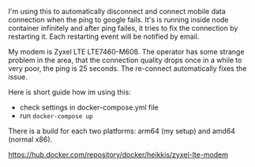 I'm using this to automatically disconnect and connect mobile data connection when the ping to google fails. It's is running inside node container infinitely and after ping failes, it tries to fix the connection by restarting it. Each restarting event will be notified by email.

My modem is Zyxel LTE LTE7460-M608. The operator has some strange problem in the area, that the connection quality drops once in a while to very poor, the ping is 25 seconds. The re-connect automatically fixes the issue.
  
Here is short guide how im using this: 
* check settings in docker-compose.yml file
* run ```docker-compose up```

There is a build for each two platforms: arm64 (my setup) and amd64 (normal x86).

https://hub.docker.com/repository/docker/heikkis/zyxel-lte-modem 